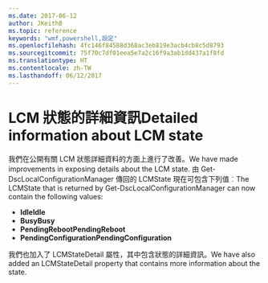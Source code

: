 ```yaml
---
ms.date: 2017-06-12
author: JKeithB
ms.topic: reference
keywords: "wmf,powershell,設定"
ms.openlocfilehash: 4fc146f84588d368ac3eb819e3acb4cb8c5d8793
ms.sourcegitcommit: 75f70c7df01eea5e7a2c16f9a3ab1dd437a1f8fd
ms.translationtype: HT
ms.contentlocale: zh-TW
ms.lasthandoff: 06/12/2017
---
```

# <a name="detailed-information-about-lcm-state"></a><span data-ttu-id="b797a-102">LCM 狀態的詳細資訊</span><span class="sxs-lookup"><span data-stu-id="b797a-102">Detailed information about LCM state</span></span>

<span data-ttu-id="b797a-103">我們在公開有關 LCM 狀態詳細資料的方面上進行了改善。</span><span class="sxs-lookup"><span data-stu-id="b797a-103">We have made improvements in exposing details about the LCM state.</span></span> <span data-ttu-id="b797a-104">由 Get-DscLocalConfigurationManager 傳回的 LCMState 現在可包含下列值︰</span><span class="sxs-lookup"><span data-stu-id="b797a-104">The LCMState that is returned by Get-DscLocalConfigurationManager can now contain the following values:</span></span>

* <span data-ttu-id="b797a-105">**Idle**</span><span class="sxs-lookup"><span data-stu-id="b797a-105">**Idle**</span></span>
* <span data-ttu-id="b797a-106">**Busy**</span><span class="sxs-lookup"><span data-stu-id="b797a-106">**Busy**</span></span>
* <span data-ttu-id="b797a-107">**PendingReboot**</span><span class="sxs-lookup"><span data-stu-id="b797a-107">**PendingReboot**</span></span>
* <span data-ttu-id="b797a-108">**PendingConfiguration**</span><span class="sxs-lookup"><span data-stu-id="b797a-108">**PendingConfiguration**</span></span>

<span data-ttu-id="b797a-109">我們也加入了 LCMStateDetail 屬性，其中包含狀態的詳細資訊。</span><span class="sxs-lookup"><span data-stu-id="b797a-109">We have also added an LCMStateDetail property that contains more information about the state.</span></span>

